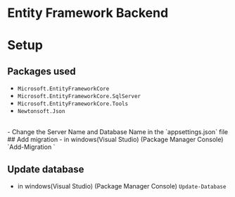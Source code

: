 # Entity Framework Backend
# Setup
## Packages used
- `Microsoft.EntityFrameworkCore`
- `Microsoft.EntityFrameworkCore.SqlServer`
- `Microsoft.EntityFrameworkCore.Tools`
- `Newtonsoft.Json`
<br>
- Change the Server Name and Database Name in the `appsettings.json` file
## Add migration 
-   in windows(Visual Studio) (Package Manager Console) `Add-Migration <migrationName>`

## Update database 
-   in windows(Visual Studio) (Package Manager Console) `Update-Database`
